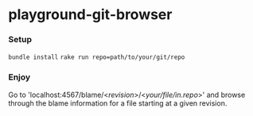 # playground-git-browser

### Setup

`bundle install`
`rake run repo=path/to/your/git/repo`

### Enjoy

Go to 'localhost:4567/blame/&lt;*revision*&gt;/&lt;*your/file/in.repo*&gt;' and browse through
the blame information for a file starting at a given revision.
